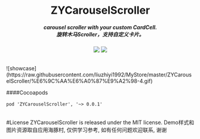 <h1 align="center">
ZYCarouselScroller
<h5 align="center", style="color, #666">
carousel scroller with your custom CardCell.   
<br>
旋转木马Scroller，支持自定义卡片。     
</h5>
</h1>
<p align="center">
<img src="https://img.shields.io/badge/pod-0.0.1-blue.svg" />
<img src="https://img.shields.io/badge/license-MIT-brightgreen.svg" />
</p>

<br>
![showcase](https://raw.githubusercontent.com/liuzhiyi1992/MyStore/master/ZYCarouselScroller/%E6%9C%AA%E6%A0%87%E9%A2%98-4.gif)
<br>

####Cocoapods   
```
pod 'ZYCarouselScroller', '~> 0.0.1'
```

<br>
#License  
ZYCarouselScroller is released under the MIT license.  
Demo样式和图片资源取自应用海豚村, 仅供学习参考, 如有任何问题欢迎联系, 谢谢
